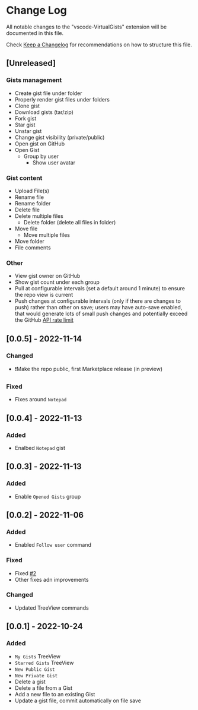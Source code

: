 # Change Log

All notable changes to the "vscode-VirtualGists" extension will be documented in this file.

Check [Keep a Changelog](http://keepachangelog.com/) for recommendations on how to structure this file.

## [Unreleased]

### Gists management

* Create gist file under folder
* Properly render gist files under folders
* Clone gist
* Download gists (tar/zip)
* Fork gist
* Star gist
* Unstar gist
* Change gist visibility (private/public)
* Open gist on GitHub
* Open Gist
  * Group by user
    * Show user avatar

### Gist content

* Upload File(s)
* Rename file
* Rename folder
* Delete file
* Delete multiple files
  * Delete folder (delete all files in folder)
* Move file
  * Move multiple files
* Move folder
* File comments

### Other

* View gist owner on GitHub
* Show gist count under each group
* Pull at configurable intervals (set a default around 1 minute) to ensure the repo view is current
* Push changes at configurable intervals (only if there are changes to push) rather than other on save; users may have auto-save enabled, that would generate lots of small push changes and potentially exceed the GitHub [API rate limit](https://docs.github.com/en/rest/rate-limit#about-the-rate-limit-api)

## [0.0.5] - 2022-11-14

### Changed

* ❗Make the repo public, first Marketplace release (in preview)

### Fixed

* Fixes around `Notepad`

## [0.0.4] - 2022-11-13

### Added

* Enalbed `Notepad` gist

## [0.0.3] - 2022-11-13

### Added

* Enable `Opened Gists` group

## [0.0.2] - 2022-11-06

### Added

* Enabled `Follow user` command

 ### Fixed

* Fixed [#2](https://github.com/carlocardella/vscode-VirtualGists/issues/2)
* Other fixes adn improvements

### Changed

* Updated TreeView commands

## [0.0.1] - 2022-10-24

### Added

* `My Gists` TreeView
* `Starred Gists` TreeView
* `New Public Gist`
* `New Private Gist`
* Delete a gist
* Delete a file from a Gist
* Add a new file to an existing Gist
* Update a gist file, commit automatically on file save

